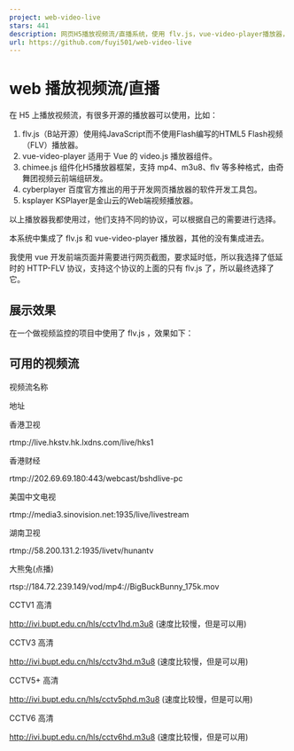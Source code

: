 ```yaml
---
project: web-video-live
stars: 441
description: 网页H5播放视频流/直播系统，使用 flv.js，vue-video-player播放器，测试支持 rtmp，http-flv，hls 视频流格式，可以做视频监控，也可以通过视频截图。
url: https://github.com/fuyi501/web-video-live
---
```


web 播放视频流/直播
============

在 H5 上播放视频流，有很多开源的播放器可以使用，比如：

1.  flv.js（B站开源）使用纯JavaScript而不使用Flash编写的HTML5 Flash视频（FLV）播放器。
2.  vue-video-player 适用于 Vue 的 video.js 播放器组件。
3.  chimee.js 组件化H5播放器框架，支持 mp4、m3u8、flv 等多种格式，由奇舞团视频云前端组研发。
4.  cyberplayer 百度官方推出的用于开发网页播放器的软件开发工具包。
5.  ksplayer KSPlayer是金山云的Web端视频播放器。

以上播放器我都使用过，他们支持不同的协议，可以根据自己的需要进行选择。

本系统中集成了 flv.js 和 vue-video-player 播放器，其他的没有集成进去。

我使用 vue 开发前端页面并需要进行网页截图，要求延时低，所以我选择了低延时的 HTTP-FLV 协议，支持这个协议的上面的只有 flv.js 了，所以最终选择了它。

展示效果
----

在一个做视频监控的项目中使用了 flv.js ，效果如下：

可用的视频流
------

视频流名称

地址

香港卫视

rtmp://live.hkstv.hk.lxdns.com/live/hks1

香港财经

rtmp://202.69.69.180:443/webcast/bshdlive-pc

美国中文电视

rtmp://media3.sinovision.net:1935/live/livestream

湖南卫视

rtmp://58.200.131.2:1935/livetv/hunantv

大熊兔(点播)

rtsp://184.72.239.149/vod/mp4://BigBuckBunny\_175k.mov

CCTV1 高清

http://ivi.bupt.edu.cn/hls/cctv1hd.m3u8 (速度比较慢，但是可以用)

CCTV3 高清

http://ivi.bupt.edu.cn/hls/cctv3hd.m3u8 (速度比较慢，但是可以用)

CCTV5+ 高清

http://ivi.bupt.edu.cn/hls/cctv5phd.m3u8 (速度比较慢，但是可以用)

CCTV6 高清

http://ivi.bupt.edu.cn/hls/cctv6hd.m3u8 (速度比较慢，但是可以用)
